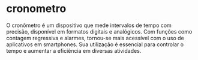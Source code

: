 # cronometro
O cronômetro é um dispositivo que mede intervalos de tempo com precisão, disponível em formatos digitais e analógicos. Com funções como contagem regressiva e alarmes, tornou-se mais acessível com o uso de aplicativos em smartphones. Sua utilização é essencial para controlar o tempo e aumentar a eficiência em diversas atividades.
